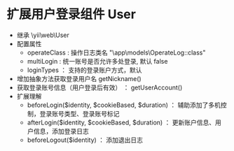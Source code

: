 # 扩展用户登录组件 User
- 继承 \yii\web\User
- 配置属性
    - operateClass : 操作日志类名 "\app\models\OperateLog::class"
    - multiLogin : 统一账号是否允许多处登录, 默认 false
    - loginTypes ： 支持的登录账户方式，默认
- 增加抽象方法获取登录用户名 getNickname()
- 获取登录账号信息（用户登录后有效） ： getUserAccount()
- 扩展理解
    - beforeLogin($identity, $cookieBased, $duration) ： 辅助添加了多机控制，登录账号类型、登录账号标记
    - afterLogin($identity, $cookieBased, $duration) ： 更新账户信息、用户信息，添加登录日志
    - beforeLogout($identity) ： 添加退出日志
